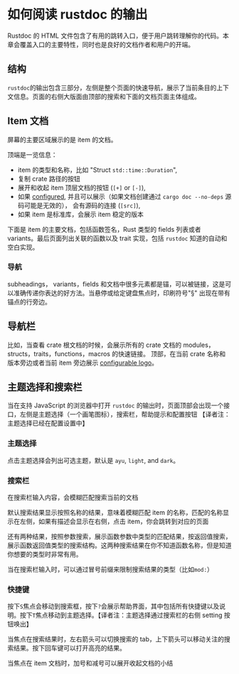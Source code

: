 # 如何阅读 rustdoc 的输出

Rustdoc 的 HTML 文件包含了有用的跳转入口，便于用户跳转理解你的代码。本章会覆盖入口的主要特性，同时也是良好的文档作者和用户的开端。

## 结构

`rustdoc`的输出包含三部分，左侧是整个页面的快速导航，展示了当前条目的上下文信息。页面的右侧大版面由顶部的搜索和下面的文档页面主体组成。

## Item 文档

屏幕的主要区域展示的是 item 的文档。

顶端是一览信息：
- item 的类型和名称，比如 "Struct `std::time::Duration`",
- 复制 crate 路径的按钮
- 展开和收起 item 顶层文档的按钮 (`[+]` or `[-]`),
- 如果 [configured](the-doc-attribute.html#html_no_source), 并且可以展示（如果文档创建通过 `cargo doc --no-deps` 源码可能是无效的），
  会有源码的连接 (`[src]`),
- 如果 item 是标准库，会展示 item 稳定的版本

下面是 item 的主要文档，包括函数签名，Rust 类型的 fields 列表或者 variants。最后页面列出关联的函数以及 trait 实现，包括 `rustdoc` 知道的自动和空白实现。

### 导航

subheadings， variants，fields 和文档中很多元素都是锚，可以被链接，这是可以准确传递你表达的好方法。当悬停或给定键盘焦点时，印刷符号"§" 出现在带有锚点的行旁边。

## 导航栏

比如，当查看 crate 根文档的时候，会展示所有的 crate 文档的 modules，structs，traits，functions，macros 的快速链接。
顶部，在当前 crate 名称和版本旁边或者当前 item 旁边展示 [configurable logo](the-doc-attribute.html#html_logo_url)。

## 主题选择和搜索栏

当在支持 JavaScript 的浏览器中打开 `rustdoc` 的输出时，页面顶部会出现一个接口，左侧是主题选择（一个画笔图标），搜索栏，帮助提示和配置按钮
【译者注：主题选择已经在配置设置中】

### 主题选择

点击主题选择会列出可选主题，默认是 `ayu`, `light`, and `dark`。

### 搜索栏

在搜索栏输入内容，会模糊匹配搜索当前的文档

默认搜索结果显示按照名称的结果，意味着模糊匹配 item 的名称，匹配的名称显示在左侧，如果有描述会显示在右侧，点击 item，你会跳转到对应的页面

还有两种结果，按照参数搜索，展示函数参数中类型的匹配结果，按返回值搜索，展示函数返回值类型的搜索结构。这两种搜索结果在你不知道函数名称，但是知道你想要的类型时非常有用。

当在搜索栏输入时，可以通过冒号前缀来限制搜索结果的类型（比如`mod:`）

### 快捷键

按下`S`焦点会移动到搜索框，按下`?`会展示帮助界面，其中包括所有快捷键以及说明。按下`T`焦点移动到主题选择。【译者注：主题选择通过搜索栏的右侧 setting 按钮唤出】

当焦点在搜索结果时，左右箭头可以切换搜索的 tab，上下箭头可以移动关注的搜索结果。按下回车键可以打开高亮的结果。

当焦点在 item 文档时，加号和减号可以展开收起文档的小结
